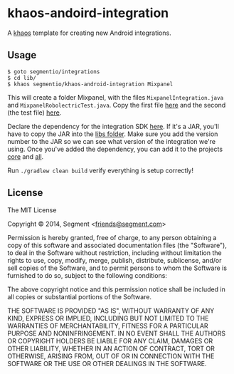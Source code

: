 
# khaos-andoird-integration

  A [khaos][khaos] template for creating new Android integrations.

[khaos]: https://github.com/segmentio/khaos

## Usage

    $ goto segmentio/integrations
    $ cd lib/
    $ khaos segmentio/khaos-android-integration Mixpanel

This will create a folder Mixpanel, with the files `MixpanelIntegration.java` and `MixpanelRobolectricTest.java`. Copy the first file [here](https://github.com/segmentio/analytics-android/tree/master/core/src/main/java/com/segment/analytics) and the second (the test file) [here](https://github.com/segmentio/analytics-android/tree/master/core/src/androidTest/java/com/segment/analytics).

Declare the dependency for the integration SDK [here](https://github.com/segmentio/analytics-android/blob/master/build.gradle#L40). If it's a JAR, you'll have to copy the JAR into the [libs folder](https://github.com/segmentio/analytics-android/tree/master/libs). Make sure you add the version number to the JAR so we can see what version of the integration we're using.
Once you've added the dependency, you can add it to the projects [core](https://github.com/segmentio/analytics-android/blob/master/core/build.gradle#L12) and [all](https://github.com/segmentio/analytics-android/blob/master/all/build.gradle#L6).

Run `./gradlew clean build` verify everything is setup correctly!

## License

The MIT License

Copyright &copy; 2014, Segment &lt;friends@segment.com&gt;

Permission is hereby granted, free of charge, to any person obtaining a copy of this software and associated documentation files (the "Software"), to deal in the Software without restriction, including without limitation the rights to use, copy, modify, merge, publish, distribute, sublicense, and/or sell copies of the Software, and to permit persons to whom the Software is furnished to do so, subject to the following conditions:

The above copyright notice and this permission notice shall be included in all copies or substantial portions of the Software.

THE SOFTWARE IS PROVIDED "AS IS", WITHOUT WARRANTY OF ANY KIND, EXPRESS OR IMPLIED, INCLUDING BUT NOT LIMITED TO THE WARRANTIES OF MERCHANTABILITY, FITNESS FOR A PARTICULAR PURPOSE AND NONINFRINGEMENT. IN NO EVENT SHALL THE AUTHORS OR COPYRIGHT HOLDERS BE LIABLE FOR ANY CLAIM, DAMAGES OR OTHER LIABILITY, WHETHER IN AN ACTION OF CONTRACT, TORT OR OTHERWISE, ARISING FROM, OUT OF OR IN CONNECTION WITH THE SOFTWARE OR THE USE OR OTHER DEALINGS IN THE SOFTWARE.


